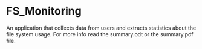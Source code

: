 # FS_Monitoring

An application that collects data from users and extracts statistics about the file system usage.
For more info read the summary.odt or the summary.pdf file.
